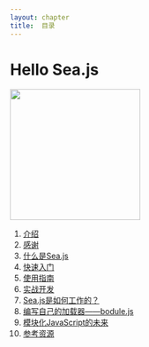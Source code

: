 ```yaml
---
layout: chapter
title:  目录
---
```


<h1>Hello Sea.js</h1>
<img style="height:236px;" src="http://pic.yupoo.com/island205/Df8YGtwK/medium.jpg" />

1. [介绍](/helloseajs/02-introduction.html)
2. [感谢](/helloseajs/03-acknowledgments.html)
3. [什么是Sea.js](/helloseajs/04-what-is-seajs.html)
4. [快速入门](/helloseajs/05-getting-started.html)
5. [使用指南](/helloseajs/06-usage-guide.html)
6. [实战开发](/helloseajs/07-seajs-in-action.html)
7. [Sea.js是如何工作的？](/helloseajs/08-how-seajs-works.html)
8. [编写自己的加载器——bodule.js](/helloseajs/09-your-own-loader-bodulejs.html)
9. [模块化JavaScript的未来](/helloseajs/10-the-future-of-modular-javascript.html)
10. [参考资源](/helloseajs/11-reference.html)
